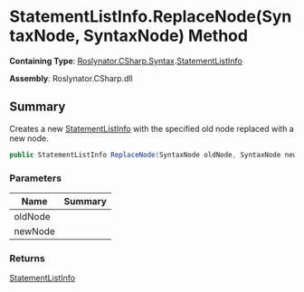 # StatementListInfo\.ReplaceNode\(SyntaxNode, SyntaxNode\) Method

**Containing Type**: [Roslynator.CSharp.Syntax](../../README.md)\.[StatementListInfo](../README.md)

**Assembly**: Roslynator\.CSharp\.dll

## Summary

Creates a new [StatementListInfo](../README.md) with the specified old node replaced with a new node\.

```csharp
public StatementListInfo ReplaceNode(SyntaxNode oldNode, SyntaxNode newNode)
```

### Parameters

| Name | Summary |
| ---- | ------- |
| oldNode | |
| newNode | |

### Returns

[StatementListInfo](../README.md)

